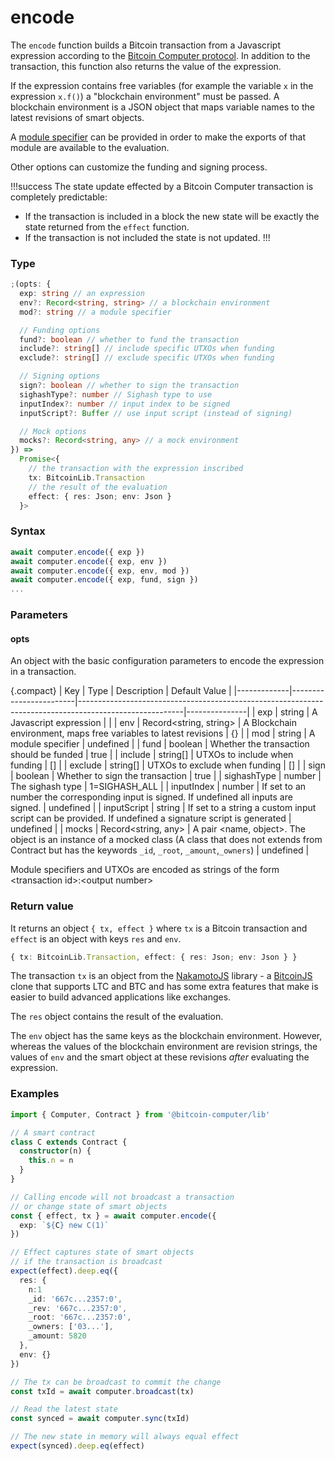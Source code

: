 # encode

The `encode` function builds a Bitcoin transaction from a Javascript expression according to the [Bitcoin Computer protocol](../how-it-works.md). In addition to the transaction, this function also returns the value of the expression.

If the expression contains free variables (for example the variable `x` in the expression `x.f()`) a "blockchain environment" must be passed. A blockchain environment is a JSON object that maps variable names to the latest revisions of smart objects.

A [module specifier](#modules) can be provided in order to make the exports of that module are available to the evaluation.

Other options can customize the funding and signing process.

!!!success
The state update effected by a Bitcoin Computer transaction is completely predictable:

- If the transaction is included in a block the new state will be exactly the state returned from the `effect` function.
- If the transaction is not included the state is not updated.
  !!!

### Type

```ts
;(opts: {
  exp: string // an expression
  env?: Record<string, string> // a blockchain environment
  mod?: string // a module specifier

  // Funding options
  fund?: boolean // whether to fund the transaction
  include?: string[] // include specific UTXOs when funding
  exclude?: string[] // exclude specific UTXOs when funding

  // Signing options
  sign?: boolean // whether to sign the transaction
  sighashType?: number // Sighash type to use
  inputIndex?: number // input index to be signed
  inputScript?: Buffer // use input script (instead of signing)

  // Mock options
  mocks?: Record<string, any> // a mock environment
}) =>
  Promise<{
    // the transaction with the expression inscribed
    tx: BitcoinLib.Transaction
    // the result of the evaluation
    effect: { res: Json; env: Json }
  }>
```

### Syntax

```js
await computer.encode({ exp })
await computer.encode({ exp, env })
await computer.encode({ exp, env, mod })
await computer.encode({ exp, fund, sign })
...
```

### Parameters

#### opts

An object with the basic configuration parameters to encode the expression in a transaction.

{.compact}
| Key | Type | Description | Default Value |
|-------------|------------------------|--------------------------------------------------------------------------------------------------------|---------------|
| exp | string | A Javascript expression | |
| env | Record<string, string> | A Blockchain environment, maps free variables to latest revisions | \{\} |
| mod | string | A module specifier | undefined |
| fund | boolean | Whether the transaction should be funded | true |
| include | string[] | UTXOs to include when funding | [] |
| exclude | string[] | UTXOs to exclude when funding | [] |
| sign | boolean | Whether to sign the transaction | true |
| sighashType | number | The sighash type | 1=SIGHASH_ALL |
| inputIndex | number | If set to an number the corresponding input is signed. If undefined all inputs are signed. | undefined |
| inputScript | string | If set to a string a custom input script can be provided. If undefined a signature script is generated | undefined |
| mocks | Record<string, any> | A pair <name, object>. The object is an instance of a mocked class (A class that does not extends from Contract but has the keywords `_id`, `_root`, `_amount`,`_owners`) | undefined |

Module specifiers and UTXOs are encoded as strings of the form \<transaction id\>:\<output number\>

### Return value

It returns an object `{ tx, effect }` where `tx` is a Bitcoin transaction and `effect` is an object with keys `res` and `env`.

```ts
{ tx: BitcoinLib.Transaction, effect: { res: Json; env: Json } }
```

The transaction `tx` is an object from the [NakamotoJS](https://github.com/bitcoin-computer/monorepo/tree/main/packages/nakamotojs#nakamotojs-nakamotojs) library - a [BitcoinJS](https://github.com/bitcoinjs/bitcoinjs-lib?tab=readme-ov-file#bitcoinjs-bitcoinjs-lib) clone that supports LTC and BTC and has some extra features that make is easier to build advanced applications like exchanges.

The `res` object contains the result of the evaluation.

The `env` object has the same keys as the blockchain environment. However, whereas the values of the blockchain environment are revision strings, the values of `env` and the smart object at these revisions _after_ evaluating the expression.

<!-- TODO: describe that when signing, some errors are swallowed in order to enable partially signed transactions -->

### Examples

```ts
import { Computer, Contract } from '@bitcoin-computer/lib'

// A smart contract
class C extends Contract {
  constructor(n) {
    this.n = n
  }
}

// Calling encode will not broadcast a transaction
// or change state of smart objects
const { effect, tx } = await computer.encode({
  exp: `${C} new C(1)`
})

// Effect captures state of smart objects
// if the transaction is broadcast
expect(effect).deep.eq({
  res: {
    n:1
    _id: '667c...2357:0',
    _rev: '667c...2357:0',
    _root: '667c...2357:0',
    _owners: ['03...'],
    _amount: 5820
  },
  env: {}
})

// The tx can be broadcast to commit the change
const txId = await computer.broadcast(tx)

// Read the latest state
const synced = await computer.sync(txId)

// The new state in memory will always equal effect
expect(synced).deep.eq(effect)

```
